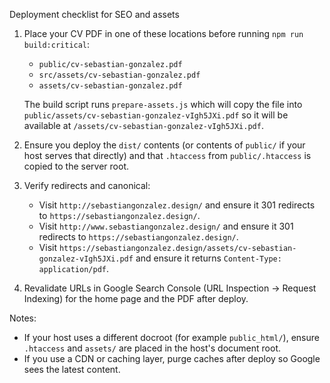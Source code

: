 Deployment checklist for SEO and assets

1. Place your CV PDF in one of these locations before running `npm run build:critical`:

    - `public/cv-sebastian-gonzalez.pdf`
    - `src/assets/cv-sebastian-gonzalez.pdf`
    - `assets/cv-sebastian-gonzalez.pdf`

    The build script runs `prepare-assets.js` which will copy the file into `public/assets/cv-sebastian-gonzalez-vIgh5JXi.pdf` so it will be available at `/assets/cv-sebastian-gonzalez-vIgh5JXi.pdf`.

2. Ensure you deploy the `dist/` contents (or contents of `public/` if your host serves that directly) and that `.htaccess` from `public/.htaccess` is copied to the server root.

3. Verify redirects and canonical:

    - Visit `http://sebastiangonzalez.design/` and ensure it 301 redirects to `https://sebastiangonzalez.design/`.
    - Visit `http://www.sebastiangonzalez.design/` and ensure it 301 redirects to `https://sebastiangonzalez.design/`.
    - Visit `https://sebastiangonzalez.design/assets/cv-sebastian-gonzalez-vIgh5JXi.pdf` and ensure it returns `Content-Type: application/pdf`.

4. Revalidate URLs in Google Search Console (URL Inspection → Request Indexing) for the home page and the PDF after deploy.

Notes:

-   If your host uses a different docroot (for example `public_html/`), ensure `.htaccess` and `assets/` are placed in the host's document root.
-   If you use a CDN or caching layer, purge caches after deploy so Google sees the latest content.
